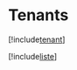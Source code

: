 # Tenants

[!include[tenant](tenants.tenant.autogen.md)]

[!include[liste](tenants.liste.autogen.md)]















































